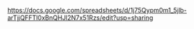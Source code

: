 https://docs.google.com/spreadsheets/d/1j75Qypm0m1_5jlb-arTjjQFFTl0xBnQHJl2N7x51Rzs/edit?usp=sharing
